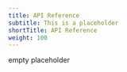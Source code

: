 ```yaml
---
title: API Reference
subtitle: This is a placeholder
shortTitle: API Reference
weight: 100
---
```


empty placeholder
